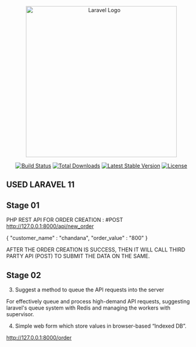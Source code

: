 <p align="center"><a href="https://laravel.com" target="_blank"><img src="https://raw.githubusercontent.com/laravel/art/master/logo-lockup/5%20SVG/2%20CMYK/1%20Full%20Color/laravel-logolockup-cmyk-red.svg" width="400" alt="Laravel Logo"></a></p>

<p align="center">
<a href="https://github.com/laravel/framework/actions"><img src="https://github.com/laravel/framework/workflows/tests/badge.svg" alt="Build Status"></a>
<a href="https://packagist.org/packages/laravel/framework"><img src="https://img.shields.io/packagist/dt/laravel/framework" alt="Total Downloads"></a>
<a href="https://packagist.org/packages/laravel/framework"><img src="https://img.shields.io/packagist/v/laravel/framework" alt="Latest Stable Version"></a>
<a href="https://packagist.org/packages/laravel/framework"><img src="https://img.shields.io/packagist/l/laravel/framework" alt="License"></a>
</p>

## USED LARAVEL 11
## Stage 01

PHP REST API FOR ORDER CREATION : 
#POST 
http://127.0.0.1:8000/api/new_order

{
    "customer_name" : "chandana",
    "order_value" : "800"
}

AFTER THE ORDER CREATION IS SUCCESS, THEN IT WILL CALL THIRD PARTY API (POST) TO SUBMIT THE DATA ON THE SAME.

## Stage 02
3. Suggest a method to queue the API requests into the server

For effectively queue and process high-demand API requests, suggesting laravel's queue system with Redis and managing the workers with supervisor.

4. Simple web form which store values in browser-based “Indexed DB”.

http://127.0.0.1:8000/order

